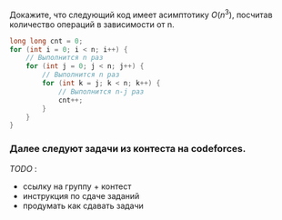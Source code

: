Докажите, что следующий код имеет асимптотику $O(n^3)$, посчитав количество операций в зависимости от n. 

```cpp
long long cnt = 0;
for (int i = 0; i < n; i++) {
    // Выполнится n раз
    for (int j = 0; j < n; j++) {
        // Выполнится n раз
        for (int k = j; k < n; k++) {
            // Выполнится n-j раз
            cnt++;
        }
    }
}
```

### Далее следуют задачи из контеста на codeforces.

*TODO* :
* ссылку на группу + контест
* инструкция по сдаче заданий
* продумать как сдавать задачи